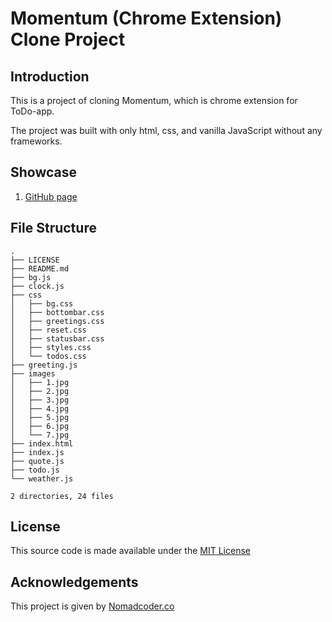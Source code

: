 # Momentum (Chrome Extension) Clone Project
## Introduction  
This is a project of cloning Momentum, which is chrome extension for ToDo-app.

The project was built with only html, css, and vanilla JavaScript without any frameworks.

## Showcase
1) [GitHub page](https://dalpengholic.github.io/ToDo-App/)

## File Structure
```
.
├── LICENSE
├── README.md
├── bg.js
├── clock.js
├── css
│   ├── bg.css
│   ├── bottombar.css
│   ├── greetings.css
│   ├── reset.css
│   ├── statusbar.css
│   ├── styles.css
│   └── todos.css
├── greeting.js
├── images
│   ├── 1.jpg
│   ├── 2.jpg
│   ├── 3.jpg
│   ├── 4.jpg
│   ├── 5.jpg
│   ├── 6.jpg
│   └── 7.jpg
├── index.html
├── index.js
├── quote.js
├── todo.js
└── weather.js

2 directories, 24 files
```
## License
This source code is made available under the [MIT License](https://github.com/dalpengholic/ToDo-App/blob/master/LICENSE)

## Acknowledgements
This project is given by [Nomadcoder.co](https://nomadcoders.co)
